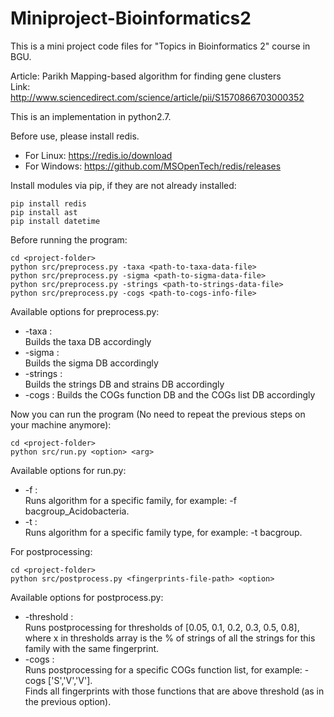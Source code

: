 # Miniproject-Bioinformatics2

This is a mini project code files for "Topics in Bioinformatics 2" course in BGU. 

Article: Parikh Mapping-based algorithm for finding gene clusters  
Link: http://www.sciencedirect.com/science/article/pii/S1570866703000352  

This is an implementation in python2.7.

Before use, please install redis.  
* For Linux: https://redis.io/download  
* For Windows: https://github.com/MSOpenTech/redis/releases


Install modules via pip, if they are not already installed:  
```
pip install redis
pip install ast
pip install datetime
```


Before running the program:  
```
cd <project-folder>
python src/preprocess.py -taxa <path-to-taxa-data-file>
python src/preprocess.py -sigma <path-to-sigma-data-file>
python src/preprocess.py -strings <path-to-strings-data-file>
python src/preprocess.py -cogs <path-to-cogs-info-file>
```

Available options for preprocess.py:
* -taxa <path-to-taxa-data-file>:  
    Builds the taxa DB accordingly
* -sigma <path-to-sigma-data-file>:  
    Builds the sigma DB accordingly
* -strings <path-to-strings-data-file>:  
    Builds the strings DB and strains DB accordingly
* -cogs <path-to-cogs-info-file>:
    Builds the COGs function DB and the COGs list DB accordingly
    

Now you can run the program (No need to repeat the previous steps on your machine anymore):  
```
cd <project-folder>
python src/run.py <option> <arg>
```

Available options for run.py:  
* -f <family-name> :  
    Runs algorithm for a specific family, for example: -f bacgroup_Acidobacteria.
* -t <family-type>:  
    Runs algorithm for a specific family type, for example: -t bacgroup.
    
For postprocessing: 
```
cd <project-folder>
python src/postprocess.py <fingerprints-file-path> <option>
```

Available options for postprocess.py:
* -threshold :  
    Runs postprocessing for thresholds of [0.05, 0.1, 0.2, 0.3, 0.5, 0.8], where x in thresholds array is the % of strings of all the strings for this family with the same fingerprint.
* -cogs <list-of-cogs-function> :  
    Runs postprocessing for a specific COGs function list, for example: -cogs ['S','V','V'].  
    Finds all fingerprints with those functions that are above threshold (as in the previous option).
